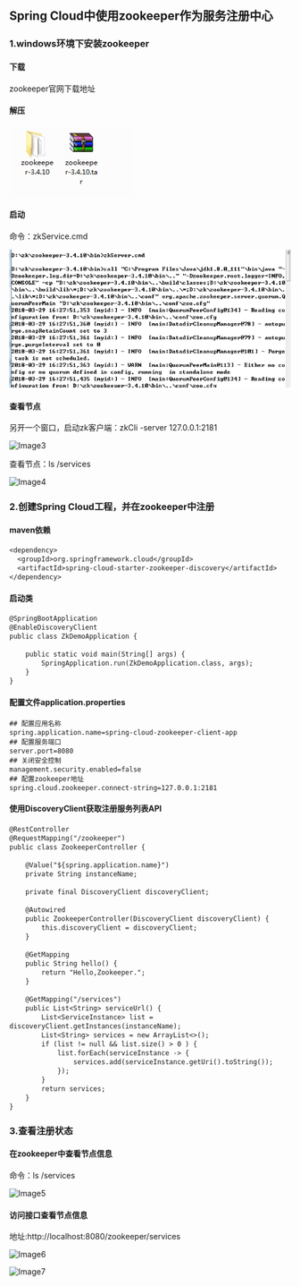[Image1]:https://github.com/zhu-wen/spring-clould/blob/master/spring-cloud-zookeeper/image/img1.png
[Image2]:https://github.com/zhu-wen/spring-clould/blob/master/spring-cloud-zookeeper/image/img2.png
[Image3]:https://github.com/zhu-wen/spring-clould/blob/master/spring-cloud-zookeeper/image/img3.png
[Image4]:https://github.com/zhu-wen/spring-clould/blob/master/spring-cloud-zookeeper/image/img4.png
[Image5]:https://github.com/zhu-wen/spring-clould/blob/master/spring-cloud-zookeeper/image/img5.png
[Image6]:https://github.com/zhu-wen/spring-clould/blob/master/spring-cloud-zookeeper/image/img6.png
[Image7]:https://github.com/zhu-wen/spring-clould/blob/master/spring-cloud-zookeeper/image/img7.png
## Spring Cloud中使用zookeeper作为服务注册中心
### 1.windows环境下安装zookeeper
#### 下载
zookeeper官网下载地址
#### 解压
![Image1]
#### 启动
命令：zkService.cmd

![Image2]

#### 查看节点
另开一个窗口，启动zk客户端：zkCli -server 127.0.0.1:2181

![Image3]

查看节点：ls /services

![Image4]

### 2.创建Spring Cloud工程，并在zookeeper中注册
#### maven依赖
```
<dependency>
  <groupId>org.springframework.cloud</groupId>
  <artifactId>spring-cloud-starter-zookeeper-discovery</artifactId>
</dependency>
```
#### 启动类
```
@SpringBootApplication
@EnableDiscoveryClient
public class ZkDemoApplication {

	public static void main(String[] args) {
		SpringApplication.run(ZkDemoApplication.class, args);
	}
}
```
#### 配置文件application.properties
```
## 配置应用名称
spring.application.name=spring-cloud-zookeeper-client-app
## 配置服务端口
server.port=8080
## 关闭安全控制
management.security.enabled=false
## 配置zookeeper地址
spring.cloud.zookeeper.connect-string=127.0.0.1:2181
```
#### 使用DiscoveryClient获取注册服务列表API
```
@RestController
@RequestMapping("/zookeeper")
public class ZookeeperController {

    @Value("${spring.application.name}")
    private String instanceName;

    private final DiscoveryClient discoveryClient;

    @Autowired
    public ZookeeperController(DiscoveryClient discoveryClient) {
        this.discoveryClient = discoveryClient;
    }

    @GetMapping
    public String hello() {
        return "Hello,Zookeeper.";
    }

    @GetMapping("/services")
    public List<String> serviceUrl() {
        List<ServiceInstance> list = discoveryClient.getInstances(instanceName);
        List<String> services = new ArrayList<>();
        if (list != null && list.size() > 0 ) {
            list.forEach(serviceInstance -> {
                services.add(serviceInstance.getUri().toString());
            });
        }
        return services;
    }
}
```
### 3.查看注册状态
#### 在zookeeper中查看节点信息
命令：ls /services

![Image5]

#### 访问接口查看节点信息
地址:http://localhost:8080/zookeeper/services

![Image6]

![Image7](https://github.com/zhu-wen/spring-clould/blob/master/spring-cloud-zookeeper/image/img7.png)

